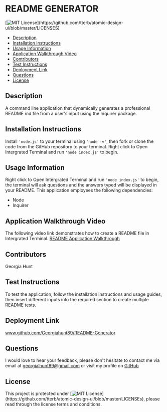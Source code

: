 
# README GENERATOR
[![MIT License](https://img.shields.io/apm/l/atomic-design-ui.svg?)](https://github.com/tterb/atomic-design-ui/blob/master/LICENSES)
        
* [Description](#description)
* [Installation Instructions](#installation)
* [Usage Information](#usage)
* [Application Walkthrough Video](#application-walkthrough-video)
* [Contributors](#contributors)
* [Test Instructions](#testing)
* [Deployment Link](#deployment)
* [Questions](#questions)
* [License](#license)


## Description 
A command line application that dynamically generates a professional README md file from a user's input using the Inquirer package.

## Installation Instructions
Install ``'node.js'`` to your terminal using ``'node -v'``, then fork or clone the code from the GitHub repository to your terminal. Right click to Open Intergrated Terminal and run ``'node index.js'`` to begin. 

## Usage Information
Right click to Open Intergrated Terminal and run ``'node index.js'`` to begin, the terminal will ask questions and the answers typed will be displayed in your README. This application employees the following dependencies:

- Node
- Inquirer

## Application Walkthrough Video
The following video link demonstrates how to create a README file in Intergrated Terminal. [README Application Walkthrough](https://www.loom.com/share/d64d78b78b124a44a0c9ace529b73d24)

## Contributors
Georgia Hunt

## Test Instructions
To test the application, follow the installation instructions and usage guides, then insert different inputs into the required section to create multiple README tests. 

## Deployment Link
www.github.com/Georgiahunt89/README-Generator

## Questions
I would love to hear your feedback, please don't hesitate to contact me via email at [georgialhunt89@gmail.com](mailto;georgialhunt89@gmail.com) or visit my profile on [GitHub](https://github.com/georgiahunt89)
        
## License
This project is protected under [![MIT License](https://img.shields.io/apm/l/atomic-design-ui.svg?)](https://github.com/tterb/atomic-design-ui/blob/master/LICENSEs), please read through the license terms and conditions.

  

